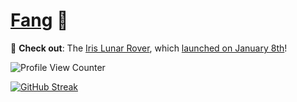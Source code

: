 # [Fang](https://kevinfang.tech) 👋

🔭 **Check out**: The [Iris Lunar Rover]((https://irislunarrover.space/)), which [launched on January 8th](https://newsroom.ulalaunch.com/releases/united-launch-alliance-successfully-launches-first-next-generation-vulcan-rocket)!

![Profile View Counter](https://komarev.com/ghpvc/?username=TheSnakeFang)

[![GitHub Streak](https://streak-stats.demolab.com?user=TheSnakeFang)](https://git.io/streak-stats)

